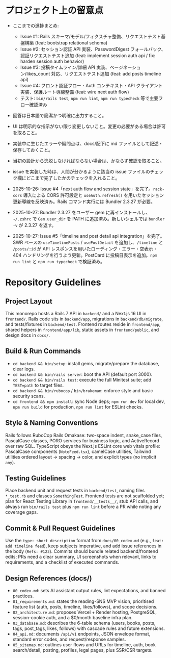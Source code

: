 # プロジェクト上の留意点

- ここまでの進捗まとめ:
  - Issue #1: Rails スキーマ/モデル/フィクスチャ整備、リクエストテスト基盤構築 (feat: bootstrap relational schema)
  - Issue #2: セッション認証 API 実装、PasswordDigest フォールバック、認証リクエストテスト追加 (feat: implement session auth api / fix: harden session auth behavior)
  - Issue #3: 投稿タイムライン/詳細 API 実装、ページネーション/likes_count 対応、リクエストテスト追加 (feat: add posts timeline api)
  - Issue #4: フロント認証フロー・Auth コンテキスト・API クライアント実装、保護ルート導線整備 (feat: wire next auth flow)
  - テスト: `bin/rails test`, `npm run lint`, `npm run typecheck` 等で主要フロー確認済み

- 回答は日本語で簡潔かつ明確に出力すること。
- UI は明示的な指示がない限り変更しないこと。変更の必要がある場合は許可を取ること。
- 実装中に生じたエラーや疑問点は、docs/配下に md ファイルとして記述・保存しておくこと。
- 当初の設計から逸脱しなければならない場合は、かならず確認を取ること。
- issue を実装した時は、人間が分かるように該当の issue ファイルのチェック欄にどこまで完了したかのチェックを入れること。

- 2025-10-26: Issue #4「next auth flow and session state」を完了。`rack-cors` 導入による CORS 許可設定と `useAuth.refresh()` を用いたセッション更新導線を反映済み。Rails コマンド実行には Bundler 2.3.27 が必要。
- 2025-10-27: Bundler 2.3.27 をユーザー gem に再インストールし、`~/.zshrc` で `Gem.user_dir` を PATH に追加済み。新しいシェルでは `bundler -v` が 2.3.27 を返す。
- 2025-10-27: Issue #5「timeline and post detail api integration」を完了。SWR ベースの `useTimelinePosts` / `usePostDetail` を追加し、`/timeline` と `/posts/:id` が API レスポンスを用いたローディング・エラー・空表示・404 ハンドリングを行うよう更新。PostCard に投稿日表示を追加。`npm run lint` と `npm run typecheck` で検証済み。

# Repository Guidelines

## Project Layout

This monorepo hosts a Rails 7 API in `backend/` and a Next.js 16 UI in `frontend/`. Rails code sits in `backend/app`, migrations in `backend/db/migrate`, and tests/fixtures in `backend/test`. Frontend routes reside in `frontend/app`, shared helpers in `frontend/app/lib`, static assets in `frontend/public`, and design docs in `docs/`.

## Build & Run Commands

- `cd backend && bin/setup`: install gems, migrate/prepare the database, clear logs.
- `cd backend && bin/rails server`: boot the API (default port 3000).
- `cd backend && bin/rails test`: execute the full Minitest suite; add `TEST=path` to target files.
- `cd backend && bin/rubocop` / `bin/brakeman`: enforce style and basic security scans.
- `cd frontend && npm install`: sync Node deps; `npm run dev` for local dev, `npm run build` for production, `npm run lint` for ESLint checks.

## Style & Naming Conventions

Rails follows RuboCop Rails Omakase: two-space indent, snake_case files, PascalCase classes, PORO services for business logic, and ActiveRecord over raw SQL. TypeScript obeys the Next.js ESLint core web vitals profile: PascalCase components (`NoteFeed.tsx`), camelCase utilities, Tailwind utilities ordered layout → spacing → color, and explicit types (no implicit `any`).

## Testing Guidelines

Place backend unit and request tests in `backend/test`, naming files `*_test.rb` and classes `SomethingTest`. Frontend tests are not scaffolded yet; plan for React Testing Library in `frontend/__tests__/`, stub API calls, and always run `bin/rails test` plus `npm run lint` before a PR while noting any coverage gaps.

## Commit & Pull Request Guidelines

Use the `type: short description` format from `docs/00_codex.md` (e.g., `feat: add timeline feed`), keep subjects imperative, and add issue references in the body (`Refs: #123`). Commits should bundle related backend/frontend edits; PRs need a clear summary, UI screenshots when relevant, links to requirements, and a checklist of executed commands.

## Design References (docs/)

- `00_codex.md`: sets AI assistant output rules, lint expectations, and banned practices.
- `01_requirements.md`: states the reading-SNS MVP vision, prioritised feature list (auth, posts, timeline, likes/follows), and scope decisions.
- `02_architecture.md`: proposes Vercel + Render hosting, PostgreSQL, session-cookie auth, and a $0/month baseline infra plan.
- `03_database.md`: describes the 6-table schema (users, books, posts, tags, post_tags, likes, follows) with cascade rules and future extensions.
- `04_api.md`: documents `/api/v1` endpoints, JSON envelope format, standard error codes, and request/response samples.
- `05_sitemap.md`: outlines user flows and URLs for timeline, auth, book search/detail, posting, profiles, legal pages, plus SSR/CSR targets.
